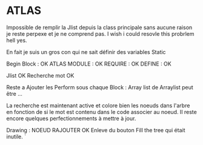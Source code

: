 # ATLAS
Impossible de remplir la Jlist depuis la class principale sans aucune raison je reste perpexe et je ne comprend
pas. I wish i could resovle this probrlem hell yes.

En fait je suis un gros con qui ne sait définir des variables Static

Begin Block : OK
ATLAS MODULE : OK
REQUIRE : OK
DEFINE : OK

Jlist OK
Recherche mot OK

Reste a Ajouter les Perform sous chaque Block : Array list de Arraylist peut être ...

La recherche est maintenant active et colore bien les noeuds dans l'arbre en fonction de si le mot est contenu dans le code associer au noeud.
Il reste encore quelques perfectionnements à mettre à jour.

Drawing : NOEUD RAJOUTER OK 
Enleve du bouton Fill the tree qui était inutile.
`
